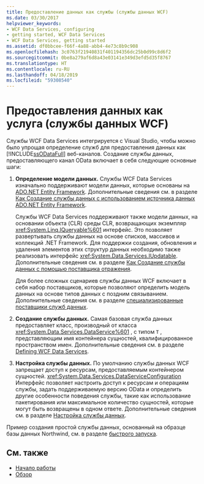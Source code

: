 ```yaml
---
title: Предоставление данных как службы (службы данных WCF)
ms.date: 03/30/2017
helpviewer_keywords:
- WCF Data Services, configuring
- getting started, WCF Data Services
- WCF Data Services, getting started
ms.assetid: df0bbcee-f66f-4a88-abb4-4e73c8b9c908
ms.openlocfilehash: 3c0763f21940831f401194356dc25b0d99c8d6f2
ms.sourcegitcommit: 0be8a279af6d8a43e03141e349d3efd5d35f8767
ms.translationtype: HT
ms.contentlocale: ru-RU
ms.lasthandoff: 04/18/2019
ms.locfileid: "59308540"
---
```

# <a name="expose-your-data-as-a-service-wcf-data-services"></a>Предоставления данных как услуга (службы данных WCF)

Службы WCF Data Services интегрируется с Visual Studio, чтобы можно было упрощая определение служб для предоставления данных как [!INCLUDE[ssODataFull](../../../../includes/ssodatafull-md.md)] веб-каналов. Создание службы данных, предоставляющего канал OData включает в себя следующие основные шаги:

1. **Определение модели данных.** Службы WCF Data Services изначально поддерживают модели данных, которые основаны на [ADO.NET Entity Framework](../../../../docs/framework/data/adonet/ef/index.md). Дополнительные сведения см. в разделе [Как Создание службы данных с использованием источника данных ADO.NET Entity Framework](../../../../docs/framework/data/wcf/create-a-data-service-using-an-adonet-ef-data-wcf.md).

     Службы WCF Data Services поддерживают также модели данных, на основании объекта (CLR) среды CLR, возвращающих экземпляр <xref:System.Linq.IQueryable%601> интерфейс. Это позволяет развертывать службы данных на основе списков, массивов и коллекций .NET Framework. Для поддержки создания, обновления и удаления элементов этих структур данных необходимо также реализовать интерфейс <xref:System.Data.Services.IUpdatable>. Дополнительные сведения см. в разделе [Как Создание службы данных с помощью поставщика отражения](../../../../docs/framework/data/wcf/create-a-data-service-using-rp-wcf-data-services.md).

     Для более сложных сценариев службы данных WCF включает в себя набор поставщиков, которые позволяют определить модель данных на основе типов данных с поздним связыванием. Дополнительные сведения см. в разделе [специализированные поставщики служб данных](../../../../docs/framework/data/wcf/custom-data-service-providers-wcf-data-services.md).

2. **Создание службы данных.** Самая базовая служба данных предоставляет класс, производный от класса <xref:System.Data.Services.DataService%601> , с типом `T` , представляющим имя контейнера сущностей, квалифицированное пространством имен. Дополнительные сведения см. в разделе [Defining WCF Data Services](../../../../docs/framework/data/wcf/defining-wcf-data-services.md).

3. **Настройка службы данных.** По умолчанию службы данных WCF запрещает доступ к ресурсам, предоставляемым контейнером сущностей. <xref:System.Data.Services.DataServiceConfiguration> Интерфейс позволяет настроить доступ к ресурсам и операциям службы, задать поддерживаемую версию OData и определить другие особенности поведения службы, такие как использование пакетирования или максимальное количество сущностей, которые могут быть возвращены в одном ответе. Дополнительные сведения см. в разделе [Настройка службы данных](../../../../docs/framework/data/wcf/configuring-the-data-service-wcf-data-services.md).

Пример создания простой службы данных, основанный на образце базы данных Northwind, см. в разделе [быстрого запуска](../../../../docs/framework/data/wcf/quickstart-wcf-data-services.md).

## <a name="see-also"></a>См. также

- [Начало работы](../../../../docs/framework/data/wcf/getting-started-with-wcf-data-services.md)
- [Обзор](../../../../docs/framework/data/wcf/wcf-data-services-overview.md)